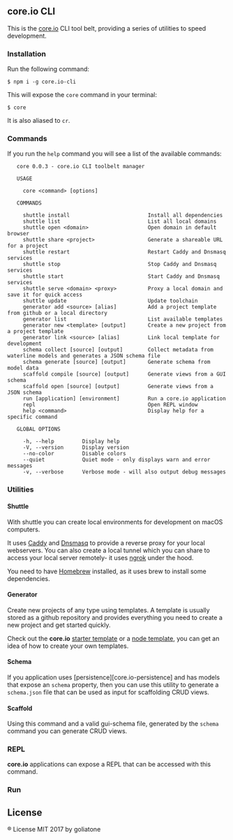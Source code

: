 ## core.io CLI

This is the [core.io][core] CLI tool belt, providing a series of utilities to speed development. 

### Installation

Run the following command:

```
$ npm i -g core.io-cli
```

This will expose the `core` command in your terminal:

```
$ core
```

It is also aliased to `cr`.


### Commands

If you run the `help` command you will see a list of the available commands:

```
   core 0.0.3 - core.io CLI toolbelt manager

   USAGE

     core <command> [options]

   COMMANDS

     shuttle install                         Install all dependencies
     shuttle list                            List all local domains
     shuttle open <domain>                   Open domain in default browser
     shuttle share <project>                 Generate a shareable URL for a project
     shuttle restart                         Restart Caddy and Dnsmasq services
     shuttle stop                            Stop Caddy and Dnsmasq services
     shuttle start                           Start Caddy and Dnsmasq services
     shuttle serve <domain> <proxy>          Proxy a local domain and save it for quick access
     shuttle update                          Update toolchain
     generator add <source> [alias]          Add a project template from github or a local directory
     generator list                          List available templates
     generator new <template> [output]       Create a new project from a project template
     generator link <source> [alias]         Link local template for development
     schema collect [source] [output]        Collect metadata from waterline models and generates a JSON schema file
     schema generate [source] [output]       Generate schema from model data
     scaffold compile [source] [output]      Generate views from a GUI schema
     scaffold open [source] [output]         Generate views from a JSON schema
     run [application] [environment]         Run a core.io application
     repl                                    Open REPL window
     help <command>                          Display help for a specific command

   GLOBAL OPTIONS

     -h, --help         Display help
     -V, --version      Display version
     --no-color         Disable colors
     --quiet            Quiet mode - only displays warn and error messages
     -v, --verbose      Verbose mode - will also output debug messages
```

### Utilities

#### Shuttle

With shuttle you can create local environments for development on macOS computers. 

It uses [Caddy][caddy] and [Dnsmasq][dnsmasq] to provide a reverse proxy for your local webservers. You can also create a local tunnel which you can share to access your local server remotely- it uses [ngrok][ngrok] under the hood.

You need to have [Homebrew][brew] installed, as it uses brew to install some dependencies.

#### Generator

Create new projects of any type using templates. A template is usually stored as a github repository and provides everything you need to create a new project and get started quickly.

Check out the **core.io** [starter template][starter-template] or a [node template][node-template], you can get an idea of how to create your own templates.

#### Schema

If you application uses [persistence][core.io-persistence] and has models that expose an `schema` property, then you can use this utility to generate a `schema.json` file that can be used as input for scaffolding CRUD views.

#### Scaffold

Using this command and a valid gui-schema file, generated by the `schema` command you can generate CRUD views.

### REPL

**core.io** applications can expose a REPL that can be accessed with this command.

### Run

## License
® License MIT 2017 by goliatone

[brew]:https://brew.sh/
[ngrok]: https://ngrok.com
[caddy]: https://caddyserver.com
[dnsmasq]: http://www.thekelleys.org.uk/dnsmasq/doc.html
[core]:http://node-core.io
[persistence]:https://github.com/goliatone/core.io-persistence
[starter-template]:https://github.com/goliatone/core.io-starter-template
[node-template]:https://github.com/goliatone/template-node-project